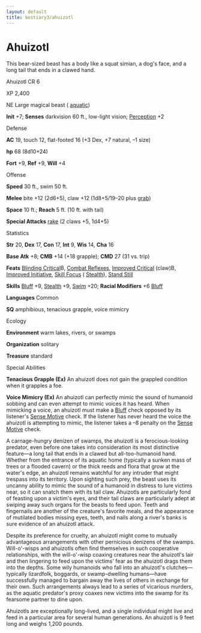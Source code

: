 ```yaml
---
layout: default
title: bestiary3/ahuizotl
---
```

# Ahuizotl

This bear-sized beast has a body like a squat simian, a dog's face, and a long tail that ends in a clawed hand.

Ahuizotl CR 6

XP 2,400

NE Large magical beast ( [aquatic](monsters/creatureTypes#_aquatic-subtype))

**Init** +7; **Senses** darkvision 60 ft., low-light vision; [Perception](skills/perception#_perception) +2

Defense

**AC** 19, touch 12, flat-footed 16 (+3 Dex, +7 natural, –1 size)

**hp** 68 (8d10+24)

**Fort** +9, **Ref** +9, **Will** +4

Offense

**Speed** 30 ft., swim 50 ft.

**Melee** bite +12 (2d6+5), claw +12 (1d8+5/19–20 plus [grab](monsters/universalMonsterRules#_grab))

**Space** 10 ft.; **Reach** 5 ft. (10 ft. with tail)

**Special Attacks** [rake](monsters/universalMonsterRules#_rake) (2 claws +5, 1d4+5)

Statistics

**Str** 20, **Dex** 17, **Con** 17, **Int** 9, **Wis** 14, **Cha** 16

**Base Atk** +8; **CMB** +14 (+18 grapple); **CMD** 27 (31 vs. trip)

**Feats** [Blinding Critical](feats#_blinding-critical)B, [Combat Reflexes](feats#_combat-reflexes), [Improved Critical](feats#_improved-critical) (claw)B, [Improved Initiative](feats#_improved-initiative), [Skill Focus](feats#_skill-focus) ( [Stealth](skills/stealth#_stealth)), [Stand Still](feats#_stand-still)

**Skills** [Bluff](skills/bluff#_bluff) +9, [Stealth](skills/stealth#_stealth) +9, [Swim](skills/swim#_swim) +20; **Racial Modifiers** +6 [Bluff](skills/bluff#_bluff)

**Languages** Common

**SQ** amphibious, tenacious grapple, voice mimicry

Ecology

**Environment** warm lakes, rivers, or swamps

**Organization** solitary

**Treasure** standard

Special Abilities

**Tenacious Grapple (Ex)** An ahuizotl does not gain the grappled condition when it grapples a foe.

**Voice Mimicry (Ex)** An ahuizotl can perfectly mimic the sound of humanoid sobbing and can even attempt to mimic voices it has heard. When mimicking a voice, an ahuizotl must make a [Bluff](skills/bluff#_bluff) check opposed by its listener's [Sense Motive](skills/senseMotive#_sense-motive) check. If the listener has never heard the voice the ahuizotl is attempting to mimic, the listener takes a –8 penalty on the [Sense Motive](skills/senseMotive#_sense-motive) check.

A carnage-hungry denizen of swamps, the ahuizotl is a ferocious-looking predator, even before one takes into consideration its most distinctive feature—a long tail that ends in a clawed but all-too-humanoid hand. Whether from the entrance of its aquatic home (typically a sunken mass of trees or a flooded cavern) or the thick reeds and flora that grow at the water's edge, an ahuizotl remains watchful for any intruder that might trespass into its territory. Upon sighting such prey, the beast uses its uncanny ability to mimic the sound of a humanoid in distress to lure victims near, so it can snatch them with its tail claw. Ahuizotls are particularly fond of feasting upon a victim's eyes, and their tail claws are particularly adept at swiping away such organs for the beasts to feed upon. Teeth and fingernails are another of the creature's favorite meals, and the appearance of mutilated bodies missing eyes, teeth, and nails along a river's banks is sure evidence of an ahuizotl attack.

Despite its preference for cruelty, an ahuizotl might come to mutually advantageous arrangements with other pernicious denizens of the swamps. Will-o'-wisps and ahuizotls often find themselves in such cooperative relationships, with the will-o'-wisp coaxing creatures near the ahuizotl's lair and then lingering to feed upon the victims' fear as the ahuizotl drags them into the depths. Some wily humanoids who fall into an ahuizotl's clutches—typically lizardfolk, boggards, or swamp-dwelling humans—have successfully managed to bargain away the lives of others in exchange for their own. Such arrangements always lead to a series of vicarious murders, as the aquatic predator's proxy coaxes new victims into the swamp for its fearsome partner to dine upon.

Ahuizotls are exceptionally long-lived, and a single individual might live and feed in a particular area for several human generations. An ahuizotl is 9 feet long and weighs 1,200 pounds.

